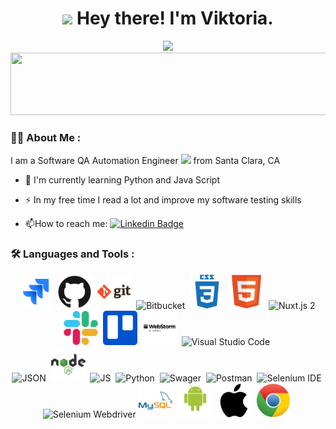 <h1 align="center">
<img src="https://media.giphy.com/media/hvRJCLFzcasrR4ia7z/giphy.gif" width="30px"/>
  Hey there! I'm Viktoria.
</h1>

<div id="header" align="center">
  <img src="https://media.giphy.com/media/ZCes4khR2025X0rOLY/giphy.gif" width="300"/>
</div>

<div align="center">
  <img src="https://media.giphy.com/media/QpVUMRUJGokfqXyfa1/giphy.gif" width="1010" height="100"/>
</div>

### :woman_technologist: About Me :
I am a Software QA Automation Engineer <img src="https://media.giphy.com/media/WUlplcMpOCEmTGBtBW/giphy.gif" width="30"> from Santa Clara, CA
- :apple: I'm currently learning Python and Java Script

- :zap: In my free time I read a lot and improve my software testing skills

- :mailbox:How to reach me: [![Linkedin Badge](https://img.shields.io/badge/LinkedIn-blue?style=for-the-badge&logo=linkedin&logoColor=white)](https://www.linkedin.com/in/voloshina-viktoria/)

### :hammer_and_wrench: Languages and Tools :

<div align="center">
  <img src="https://github.com/devicons/devicon/blob/master/icons/jira/jira-original.svg" title="Jira" alt="Jira" width="55" height="55"/>&nbsp;
  <img src="https://github.com/devicons/devicon/blob/master/icons/github/github-original.svg" title="GitHub" alt="GitHub"  width="55" height="55"/>&nbsp;
  <img src="https://github.com/devicons/devicon/blob/master/icons/git/git-original-wordmark.svg" title="Git" alt="Git"  width="55" height="55"/>&nbsp;
  <img src="https://static-00.iconduck.com/assets.00/bitbucket-icon-512x460-aj2zdfts.png" title="Bitbucket" alt="Bitbucket"  width="55" height="55"/>&nbsp;
  <img src="https://github.com/devicons/devicon/blob/master/icons/css3/css3-plain-wordmark.svg"  title="CSS3" alt="CSS3"  width="55" height="55">&nbsp;
  <img src="https://github.com/devicons/devicon/blob/master/icons/html5/html5-original.svg" title="HTML5" alt="HTML5"  width="55" height="55"/>&nbsp;
  <img src="https://static-00.iconduck.com/assets.00/nuxtjs-icon-512x343-16hzp9e7.png" title="Nuxt.js 2" alt="Nuxt.js 2" width="55"/>&nbsp;
  <img src="https://github.com/devicons/devicon/blob/master/icons/slack/slack-original.svg" title="Slack" alt="Slack"  width="55" height="55"/>&nbsp;
  <img src="https://github.com/devicons/devicon/blob/master/icons/trello/trello-plain.svg" title="Trello" alt="Trello"  width="55" height="55"/>&nbsp;
  <img src="https://github.com/devicons/devicon/blob/master/icons/webstorm/webstorm-original-wordmark.svg" title="Webstorm" alt="Webstorm" width="55"/>&nbsp;
  <img src="https://static-00.iconduck.com/assets.00/visual-studio-code-icon-512x509-ujho0xue.png" title="Visual Studio Code" alt="Visual Studio Code" width="55"/>&nbsp;
</div>

<div align="center" >
  <img src="https://simpleicons.org/icons/json.svg" title="JSON" alt="JSON"  width="55" height="55"/>&nbsp;
  <img src="https://github.com/devicons/devicon/blob/master/icons/nodejs/nodejs-original-wordmark.svg" title="NodeJS" alt="NodeJS" width="55" height="55"/>&nbsp;
  <img src="https://static-00.iconduck.com/assets.00/javascript-js-icon-512x512-q3igwln6.png" title="JS" alt="JS"  width="55" height="55"/>&nbsp;
  <img src="https://www.svgrepo.com/show/374016/python.svg" title="Python" alt="Python" width="55" height="55"/>&nbsp;
  <img src="https://www.pngrepo.com/png/374111/512/swagger.png" title="Swagger" alt="Swager"  width="55" height="55"/>&nbsp;
  <img src="https://www.pngrepo.com/png/354202/512/postman-icon.png" title="Postman" alt="Postman"  width="55" height="55"/>&nbsp;
  <img src="https://www.selenium.dev/images/logos/ide.svg" title="Selenium IDE" alt="Selenium IDE"  width="55" height="55"/>&nbsp;
  <img src="https://upload.wikimedia.org/wikipedia/commons/thumb/d/d5/Selenium_Logo.png/861px-Selenium_Logo.png?20200511151950" title="Selenium Webdriver" alt="Selenium Webdriver"  width="55" height="55" /> 
  <img src="https://github.com/devicons/devicon/blob/master/icons/mysql/mysql-original-wordmark.svg" title="MySQL"  alt="MySQL"  width="55" height="55"/>&nbsp;
  <img src="https://github.com/devicons/devicon/blob/master/icons/android/android-original-wordmark.svg" title="Android" alt="Android" width="55"/>&nbsp;
  <img src="https://github.com/devicons/devicon/blob/master/icons/apple/apple-original.svg" title="Apple" alt="Apple" width="55" height="55"/>&nbsp;
  <img src="https://github.com/devicons/devicon/blob/master/icons/chrome/chrome-original.svg" title="Chrome" alt="Chrome"  width="55" height="55"/>&nbsp;
 
</div>

    
